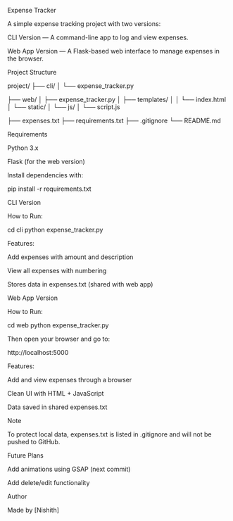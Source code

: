 Expense Tracker

A simple expense tracking project with two versions:

CLI Version — A command-line app to log and view expenses.

Web App Version — A Flask-based web interface to manage expenses in the browser.

Project Structure

project/
├── cli/
│ └── expense_tracker.py

├── web/
│ ├── expense_tracker.py
│ ├── templates/
│ │ └── index.html
│ └── static/
│ └── js/
│ └── script.js

├── expenses.txt
├── requirements.txt
├── .gitignore
└── README.md

Requirements

Python 3.x

Flask (for the web version)

Install dependencies with:

pip install -r requirements.txt

CLI Version

How to Run:

cd cli
python expense_tracker.py

Features:

Add expenses with amount and description

View all expenses with numbering

Stores data in expenses.txt (shared with web app)

Web App Version

How to Run:

cd web
python expense_tracker.py

Then open your browser and go to:

http://localhost:5000

Features:

Add and view expenses through a browser

Clean UI with HTML + JavaScript

Data saved in shared expenses.txt

Note

To protect local data, expenses.txt is listed in .gitignore and will not be pushed to GitHub.

Future Plans

Add animations using GSAP (next commit)

Add delete/edit functionality

Author

Made by [Nishith]
